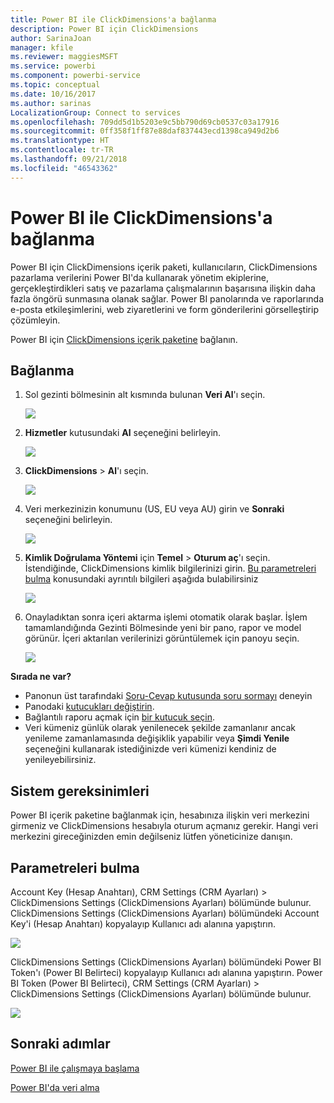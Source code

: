 ```yaml
---
title: Power BI ile ClickDimensions'a bağlanma
description: Power BI için ClickDimensions
author: SarinaJoan
manager: kfile
ms.reviewer: maggiesMSFT
ms.service: powerbi
ms.component: powerbi-service
ms.topic: conceptual
ms.date: 10/16/2017
ms.author: sarinas
LocalizationGroup: Connect to services
ms.openlocfilehash: 709dd5d1b5203e9c5bb790d69cb0537c03a17916
ms.sourcegitcommit: 0ff358f1ff87e88daf837443ecd1398ca949d2b6
ms.translationtype: HT
ms.contentlocale: tr-TR
ms.lasthandoff: 09/21/2018
ms.locfileid: "46543362"
---
```

# <a name="connect-to-clickdimensions-with-power-bi"></a>Power BI ile ClickDimensions'a bağlanma
Power BI için ClickDimensions içerik paketi, kullanıcıların, ClickDimensions pazarlama verilerini Power BI'da kullanarak yönetim ekiplerine, gerçekleştirdikleri satış ve pazarlama çalışmalarının başarısına ilişkin daha fazla öngörü sunmasına olanak sağlar. Power BI panolarında ve raporlarında e-posta etkileşimlerini, web ziyaretlerini ve form gönderilerini görselleştirip çözümleyin.

Power BI için [ClickDimensions içerik paketine](https://app.powerbi.com/getdata/services/click-dimensions) bağlanın.

## <a name="how-to-connect"></a>Bağlanma
1. Sol gezinti bölmesinin alt kısmında bulunan **Veri Al**'ı seçin.
   
   ![](media/service-connect-to-clickdimensions/getdata.png)
2. **Hizmetler** kutusundaki **Al** seçeneğini belirleyin.
   
   ![](media/service-connect-to-clickdimensions/services.png)
3. **ClickDimensions** \>  **Al**'ı seçin.
   
   ![](media/service-connect-to-clickdimensions/clickdimensions.png)
4. Veri merkezinizin konumunu (US, EU veya AU) girin ve **Sonraki** seçeneğini belirleyin.
   
   ![](media/service-connect-to-clickdimensions/params.png)
5. **Kimlik Doğrulama Yöntemi**  için **Temel** \> **Oturum aç**'ı seçin. İstendiğinde, ClickDimensions kimlik bilgilerinizi girin. [Bu parametreleri bulma](#FindingParams) konusundaki ayrıntılı bilgileri aşağıda bulabilirsiniz
   
    ![](media/service-connect-to-clickdimensions/creds.png)
6. Onayladıktan sonra içeri aktarma işlemi otomatik olarak başlar. İşlem tamamlandığında Gezinti Bölmesinde yeni bir pano, rapor ve model görünür. İçeri aktarılan verilerinizi görüntülemek için panoyu seçin.
   
     ![](media/service-connect-to-clickdimensions/dashboard.png)

**Sırada ne var?**

* Panonun üst tarafındaki [Soru-Cevap kutusunda soru sormayı](consumer/end-user-q-and-a.md) deneyin
* Panodaki [kutucukları değiştirin](service-dashboard-edit-tile.md).
* Bağlantılı raporu açmak için [bir kutucuk seçin](consumer/end-user-tiles.md).
* Veri kümeniz günlük olarak yenilenecek şekilde zamanlanır ancak yenileme zamanlamasında değişiklik yapabilir veya **Şimdi Yenile** seçeneğini kullanarak istediğinizde veri kümenizi kendiniz de yenileyebilirsiniz.

## <a name="system-requirements"></a>Sistem gereksinimleri
Power BI içerik paketine bağlanmak için, hesabınıza ilişkin veri merkezini girmeniz ve ClickDimensions hesabıyla oturum açmanız gerekir. Hangi veri merkezini gireceğinizden emin değilseniz lütfen yöneticinize danışın.

<a name="FindingParams"></a>

## <a name="finding-parameters"></a>Parametreleri bulma
Account Key (Hesap Anahtarı), CRM Settings (CRM Ayarları) \> ClickDimensions Settings (ClickDimensions Ayarları) bölümünde bulunur. ClickDimensions Settings (ClickDimensions Ayarları) bölümündeki Account Key'i (Hesap Anahtarı) kopyalayıp Kullanıcı adı alanına yapıştırın.  

![](media/service-connect-to-clickdimensions/crm.png)  

ClickDimensions Settings (ClickDimensions Ayarları) bölümündeki Power BI Token'ı (Power BI Belirteci) kopyalayıp Kullanıcı adı alanına yapıştırın. Power BI Token (Power BI Belirteci), CRM Settings (CRM Ayarları) \> ClickDimensions Settings (ClickDimensions Ayarları) bölümünde bulunur.  

![](media/service-connect-to-clickdimensions/crm2.png)  

## <a name="next-steps"></a>Sonraki adımlar
[Power BI ile çalışmaya başlama](service-get-started.md)

[Power BI'da veri alma](service-get-data.md)

